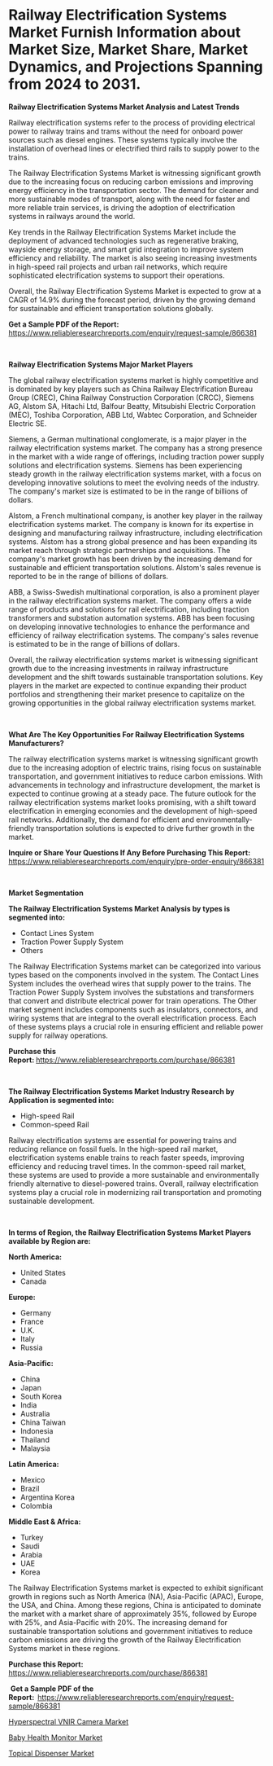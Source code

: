 <p><h1>Railway Electrification Systems Market Furnish Information about Market Size, Market Share, Market Dynamics, and Projections Spanning from 2024 to 2031.</h1></p><p><strong>Railway Electrification Systems Market Analysis and Latest Trends</strong></p>
<p><p>Railway electrification systems refer to the process of providing electrical power to railway trains and trams without the need for onboard power sources such as diesel engines. These systems typically involve the installation of overhead lines or electrified third rails to supply power to the trains.</p><p>The Railway Electrification Systems Market is witnessing significant growth due to the increasing focus on reducing carbon emissions and improving energy efficiency in the transportation sector. The demand for cleaner and more sustainable modes of transport, along with the need for faster and more reliable train services, is driving the adoption of electrification systems in railways around the world.</p><p>Key trends in the Railway Electrification Systems Market include the deployment of advanced technologies such as regenerative braking, wayside energy storage, and smart grid integration to improve system efficiency and reliability. The market is also seeing increasing investments in high-speed rail projects and urban rail networks, which require sophisticated electrification systems to support their operations.</p><p>Overall, the Railway Electrification Systems Market is expected to grow at a CAGR of 14.9% during the forecast period, driven by the growing demand for sustainable and efficient transportation solutions globally.</p></p>
<p><strong>Get a Sample PDF of the Report:&nbsp;</strong> <a href="https://www.reliableresearchreports.com/enquiry/request-sample/866381">https://www.reliableresearchreports.com/enquiry/request-sample/866381</a></p>
<p>&nbsp;</p>
<p><strong>Railway Electrification Systems Major Market Players</strong></p>
<p><p>The global railway electrification systems market is highly competitive and is dominated by key players such as China Railway Electrification Bureau Group (CREC), China Railway Construction Corporation (CRCC), Siemens AG, Alstom SA, Hitachi Ltd, Balfour Beatty, Mitsubishi Electric Corporation (MEC), Toshiba Corporation, ABB Ltd, Wabtec Corporation, and Schneider Electric SE.</p><p>Siemens, a German multinational conglomerate, is a major player in the railway electrification systems market. The company has a strong presence in the market with a wide range of offerings, including traction power supply solutions and electrification systems. Siemens has been experiencing steady growth in the railway electrification systems market, with a focus on developing innovative solutions to meet the evolving needs of the industry. The company's market size is estimated to be in the range of billions of dollars.</p><p>Alstom, a French multinational company, is another key player in the railway electrification systems market. The company is known for its expertise in designing and manufacturing railway infrastructure, including electrification systems. Alstom has a strong global presence and has been expanding its market reach through strategic partnerships and acquisitions. The company's market growth has been driven by the increasing demand for sustainable and efficient transportation solutions. Alstom's sales revenue is reported to be in the range of billions of dollars.</p><p>ABB, a Swiss-Swedish multinational corporation, is also a prominent player in the railway electrification systems market. The company offers a wide range of products and solutions for rail electrification, including traction transformers and substation automation systems. ABB has been focusing on developing innovative technologies to enhance the performance and efficiency of railway electrification systems. The company's sales revenue is estimated to be in the range of billions of dollars.</p><p>Overall, the railway electrification systems market is witnessing significant growth due to the increasing investments in railway infrastructure development and the shift towards sustainable transportation solutions. Key players in the market are expected to continue expanding their product portfolios and strengthening their market presence to capitalize on the growing opportunities in the global railway electrification systems market.</p></p>
<p>&nbsp;</p>
<p><strong>What Are The Key Opportunities For Railway Electrification Systems Manufacturers?</strong></p>
<p><p>The railway electrification systems market is witnessing significant growth due to the increasing adoption of electric trains, rising focus on sustainable transportation, and government initiatives to reduce carbon emissions. With advancements in technology and infrastructure development, the market is expected to continue growing at a steady pace. The future outlook for the railway electrification systems market looks promising, with a shift toward electrification in emerging economies and the development of high-speed rail networks. Additionally, the demand for efficient and environmentally-friendly transportation solutions is expected to drive further growth in the market.</p></p>
<p><strong>Inquire or Share Your Questions If Any Before Purchasing This Report:</strong> <a href="https://www.reliableresearchreports.com/enquiry/pre-order-enquiry/866381">https://www.reliableresearchreports.com/enquiry/pre-order-enquiry/866381</a></p>
<p>&nbsp;</p>
<p><strong>Market Segmentation</strong></p>
<p><strong>The Railway Electrification Systems Market Analysis by types is segmented into:</strong></p>
<p><ul><li>Contact Lines System</li><li>Traction Power Supply System</li><li>Others</li></ul></p>
<p><p>The Railway Electrification Systems market can be categorized into various types based on the components involved in the system. The Contact Lines System includes the overhead wires that supply power to the trains. The Traction Power Supply System involves the substations and transformers that convert and distribute electrical power for train operations. The Other market segment includes components such as insulators, connectors, and wiring systems that are integral to the overall electrification process. Each of these systems plays a crucial role in ensuring efficient and reliable power supply for railway operations.</p></p>
<p><strong>Purchase this Report:&nbsp;</strong><a href="https://www.reliableresearchreports.com/purchase/866381">https://www.reliableresearchreports.com/purchase/866381</a></p>
<p>&nbsp;</p>
<p><strong>The Railway Electrification Systems Market Industry Research by Application is segmented into:</strong></p>
<p><ul><li>High-speed Rail</li><li>Common-speed Rail</li></ul></p>
<p><p>Railway electrification systems are essential for powering trains and reducing reliance on fossil fuels. In the high-speed rail market, electrification systems enable trains to reach faster speeds, improving efficiency and reducing travel times. In the common-speed rail market, these systems are used to provide a more sustainable and environmentally friendly alternative to diesel-powered trains. Overall, railway electrification systems play a crucial role in modernizing rail transportation and promoting sustainable development.</p></p>
<p>&nbsp;</p>
<p><strong>In terms of Region, the Railway Electrification Systems Market Players available by Region are:</strong></p>
<p>
    <p> <strong> North America: </strong>
        <ul>
            <li>United States</li>
            <li>Canada</li>
        </ul>
        </p> 
    <p> <strong> Europe: </strong>
        <ul>
            <li>Germany</li>
            <li>France</li>
            <li>U.K.</li>
            <li>Italy</li>
            <li>Russia</li>
        </ul>
        </p> 
    <p> <strong> Asia-Pacific: </strong>
        <ul>
            <li>China</li>
            <li>Japan</li>
            <li>South Korea</li>
            <li>India</li>
            <li>Australia</li>
            <li>China Taiwan</li>
            <li>Indonesia</li>
            <li>Thailand</li>
            <li>Malaysia</li>
        </ul>
        </p> 
    <p> <strong> Latin America: </strong>
        <ul>
            <li>Mexico</li>
            <li>Brazil</li>
            <li>Argentina Korea</li>
            <li>Colombia</li>
        </ul>
        </p> 
    <p> <strong> Middle East & Africa: </strong>
        <ul>
            <li>Turkey</li>
            <li>Saudi</li>
            <li>Arabia</li>
            <li>UAE</li>
            <li>Korea</li>
        </ul>
    </p>
    </p>
<p><p>The Railway Electrification Systems market is expected to exhibit significant growth in regions such as North America (NA), Asia-Pacific (APAC), Europe, the USA, and China. Among these regions, China is anticipated to dominate the market with a market share of approximately 35%, followed by Europe with 25%, and Asia-Pacific with 20%. The increasing demand for sustainable transportation solutions and government initiatives to reduce carbon emissions are driving the growth of the Railway Electrification Systems market in these regions.</p></p>
<p><strong>Purchase this Report: </strong><a href="https://www.reliableresearchreports.com/purchase/866381">https://www.reliableresearchreports.com/purchase/866381</a></p>
<p>&nbsp;<strong>Get a Sample PDF of the Report:&nbsp;&nbsp;</strong><a href="https://www.reliableresearchreports.com/enquiry/request-sample/866381">https://www.reliableresearchreports.com/enquiry/request-sample/866381</a></p>
<p><strong></strong></p>
<p><p><a href="https://view.publitas.com/reportprime-1/hyperspectral-vnir-camera-market-offer-valuable-insights-into-market-size-market-share-market-trends-and-projections-spanning-from-2023-to-2030/">Hyperspectral VNIR Camera Market</a></p><p><a href="https://view.publitas.com/reportprime-1/baby-health-monitor-market-research-report-forecasted-for-period-from-2023-2030-by-market-type-market-application-and-region/">Baby Health Monitor Market</a></p><p><a href="https://view.publitas.com/reportprime-1/topical-dispenser-market-with-the-goal-of-estimating-the-market-size-and-future-growth-potential-of-various-market-segments-based-on-component-applications-end-user-and-region/">Topical Dispenser Market</a></p></p>